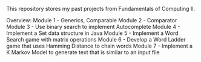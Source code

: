 This repository stores my past projects from Fundamentals of Computing II. 

Overview: 
Module 1 - Generics, Comparable
Module 2 - Comparator
Module 3 - Use binary search to implement Autocomplete
Module 4 - Implement a Set data structure in Java
Module 5 - Implement a Word Search game with matrix operations
Module 6 - Develop a Word Ladder game that uses Hamming Distance to chain words
Module 7 - Implement a K Markov Model to generate text that is similar to an input file
